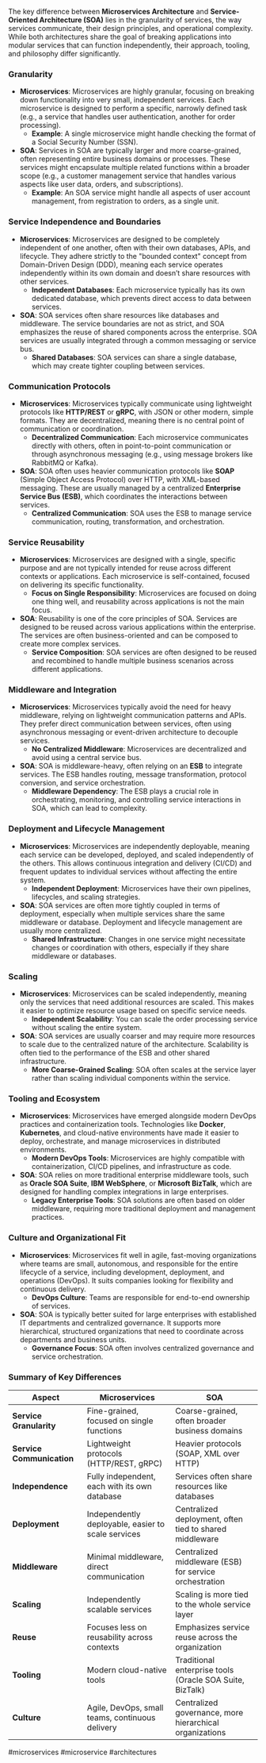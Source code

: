 The key difference between **Microservices Architecture** and **Service-Oriented Architecture (SOA)** lies in the granularity of services, the way services communicate, their design principles, and operational complexity. While both architectures share the goal of breaking applications into modular services that can function independently, their approach, tooling, and philosophy differ significantly. 

### Granularity
   - **Microservices**: Microservices are highly granular, focusing on breaking down functionality into very small, independent services. Each microservice is designed to perform a specific, narrowly defined task (e.g., a service that handles user authentication, another for order processing).
     - **Example**: A single microservice might handle checking the format of a Social Security Number (SSN).
   - **SOA**: Services in SOA are typically larger and more coarse-grained, often representing entire business domains or processes. These services might encapsulate multiple related functions within a broader scope (e.g., a customer management service that handles various aspects like user data, orders, and subscriptions).
     - **Example**: An SOA service might handle all aspects of user account management, from registration to orders, as a single unit.

### Service Independence and Boundaries
   - **Microservices**: Microservices are designed to be completely independent of one another, often with their own databases, APIs, and lifecycle. They adhere strictly to the "bounded context" concept from Domain-Driven Design (DDD), meaning each service operates independently within its own domain and doesn’t share resources with other services.
     - **Independent Databases**: Each microservice typically has its own dedicated database, which prevents direct access to data between services.
   - **SOA**: SOA services often share resources like databases and middleware. The service boundaries are not as strict, and SOA emphasizes the reuse of shared components across the enterprise. SOA services are usually integrated through a common messaging or service bus.
     - **Shared Databases**: SOA services can share a single database, which may create tighter coupling between services.

### Communication Protocols
   - **Microservices**: Microservices typically communicate using lightweight protocols like **HTTP/REST** or **gRPC**, with JSON or other modern, simple formats. They are decentralized, meaning there is no central point of communication or coordination.
     - **Decentralized Communication**: Each microservice communicates directly with others, often in point-to-point communication or through asynchronous messaging (e.g., using message brokers like RabbitMQ or Kafka).
   - **SOA**: SOA often uses heavier communication protocols like **SOAP** (Simple Object Access Protocol) over HTTP, with XML-based messaging. These are usually managed by a centralized **Enterprise Service Bus (ESB)**, which coordinates the interactions between services.
     - **Centralized Communication**: SOA uses the ESB to manage service communication, routing, transformation, and orchestration.

### Service Reusability
   - **Microservices**: Microservices are designed with a single, specific purpose and are not typically intended for reuse across different contexts or applications. Each microservice is self-contained, focused on delivering its specific functionality.
     - **Focus on Single Responsibility**: Microservices are focused on doing one thing well, and reusability across applications is not the main focus.
   - **SOA**: Reusability is one of the core principles of SOA. Services are designed to be reused across various applications within the enterprise. The services are often business-oriented and can be composed to create more complex services.
     - **Service Composition**: SOA services are often designed to be reused and recombined to handle multiple business scenarios across different applications.

### Middleware and Integration
   - **Microservices**: Microservices typically avoid the need for heavy middleware, relying on lightweight communication patterns and APIs. They prefer direct communication between services, often using asynchronous messaging or event-driven architecture to decouple services.
     - **No Centralized Middleware**: Microservices are decentralized and avoid using a central service bus.
   - **SOA**: SOA is middleware-heavy, often relying on an **ESB** to integrate services. The ESB handles routing, message transformation, protocol conversion, and service orchestration.
     - **Middleware Dependency**: The ESB plays a crucial role in orchestrating, monitoring, and controlling service interactions in SOA, which can lead to complexity.

### Deployment and Lifecycle Management
   - **Microservices**: Microservices are independently deployable, meaning each service can be developed, deployed, and scaled independently of the others. This allows continuous integration and delivery (CI/CD) and frequent updates to individual services without affecting the entire system.
     - **Independent Deployment**: Microservices have their own pipelines, lifecycles, and scaling strategies.
   - **SOA**: SOA services are often more tightly coupled in terms of deployment, especially when multiple services share the same middleware or database. Deployment and lifecycle management are usually more centralized.
     - **Shared Infrastructure**: Changes in one service might necessitate changes or coordination with others, especially if they share middleware or databases.

### Scaling
   - **Microservices**: Microservices can be scaled independently, meaning only the services that need additional resources are scaled. This makes it easier to optimize resource usage based on specific service needs.
     - **Independent Scalability**: You can scale the order processing service without scaling the entire system.
   - **SOA**: SOA services are usually coarser and may require more resources to scale due to the centralized nature of the architecture. Scalability is often tied to the performance of the ESB and other shared infrastructure.
     - **More Coarse-Grained Scaling**: SOA often scales at the service layer rather than scaling individual components within the service.

### Tooling and Ecosystem
   - **Microservices**: Microservices have emerged alongside modern DevOps practices and containerization tools. Technologies like **Docker**, **Kubernetes**, and cloud-native environments have made it easier to deploy, orchestrate, and manage microservices in distributed environments.
     - **Modern DevOps Tools**: Microservices are highly compatible with containerization, CI/CD pipelines, and infrastructure as code.
   - **SOA**: SOA relies on more traditional enterprise middleware tools, such as **Oracle SOA Suite**, **IBM WebSphere**, or **Microsoft BizTalk**, which are designed for handling complex integrations in large enterprises.
     - **Legacy Enterprise Tools**: SOA solutions are often based on older middleware, requiring more traditional deployment and management practices.

### Culture and Organizational Fit
   - **Microservices**: Microservices fit well in agile, fast-moving organizations where teams are small, autonomous, and responsible for the entire lifecycle of a service, including development, deployment, and operations (DevOps). It suits companies looking for flexibility and continuous delivery.
     - **DevOps Culture**: Teams are responsible for end-to-end ownership of services.
   - **SOA**: SOA is typically better suited for large enterprises with established IT departments and centralized governance. It supports more hierarchical, structured organizations that need to coordinate across departments and business units.
     - **Governance Focus**: SOA often involves centralized governance and service orchestration.

### Summary of Key Differences

| **Aspect**                | **Microservices**                                  | **SOA**                                                  |
| ------------------------- | -------------------------------------------------- | -------------------------------------------------------- |
| **Service Granularity**   | Fine-grained, focused on single functions          | Coarse-grained, often broader business domains           |
| **Service Communication** | Lightweight protocols (HTTP/REST, gRPC)            | Heavier protocols (SOAP, XML over HTTP)                  |
| **Independence**          | Fully independent, each with its own database      | Services often share resources like databases            |
| **Deployment**            | Independently deployable, easier to scale services | Centralized deployment, often tied to shared middleware  |
| **Middleware**            | Minimal middleware, direct communication           | Centralized middleware (ESB) for service orchestration   |
| **Scaling**               | Independently scalable services                    | Scaling is more tied to the whole service layer          |
| **Reuse**                 | Focuses less on reusability across contexts        | Emphasizes service reuse across the organization         |
| **Tooling**               | Modern cloud-native tools                          | Traditional enterprise tools (Oracle SOA Suite, BizTalk) |
| **Culture**               | Agile, DevOps, small teams, continuous delivery    | Centralized governance, more hierarchical organizations  |

<!-- Keywords -->
#microservices #microservice #architectures
<!-- /Keywords -->
